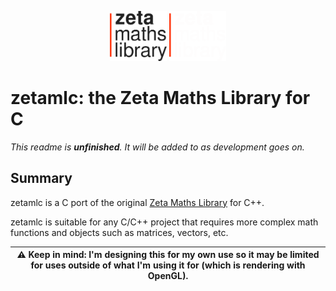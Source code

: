 <p align="center">
  <img src="/.github/icon/readme-icon-black.svg#gh-light-mode-only" height=80px/>
  <img src="/.github/icon/readme-icon-white.svg#gh-dark-mode-only" height=80px/>
</p>

# zetamlc: the Zeta Maths Library for C

_This readme is **unfinished**. It will be added to as development goes on._

## Summary
zetamlc is a C port of the original [Zeta Maths Library](https://github.com/jabenuk/zetaml) for C++.

zetamlc is suitable for any C/C++ project that requires more complex math functions and objects such as matrices, vectors, etc.

| :warning: Keep in mind: I'm designing this for my own use so it may be limited for uses outside of what I'm using it for (which is rendering with OpenGL). |
| - |
